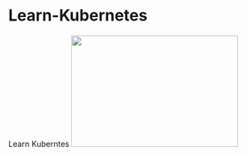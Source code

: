 # Learn-Kubernetes
Learn Kuberntes
<img src="https://github.com/wisdom2608/Learn-Kubernetes/blob/7d0f09335ee387978f60bd12f274b3014a298d2f/IMG_1572.jpeg/image.png" width="300" height="200"/>
